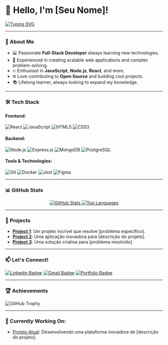 # 👋 Hello, I'm [Seu Nome]!

[![Typing SVG](https://readme-typing-svg.demolab.com?font=Fira+Code&size=22&pause=1000&color=32A852&width=435&lines=Software+Engineer;Full-Stack+Developer;Tech+Enthusiast)](https://git.io/typing-svg)

---

### 🌟 About Me
- 💻 Passionate **Full-Stack Developer** always learning new technologies.
- 🚀 Experienced in creating scalable web applications and complex problem-solving.
- 🔥 Enthusiast in **JavaScript**, **Node.js**, **React**, and more.
- 🌐 Love contributing to **Open Source** and building cool projects.
- 📚 Lifelong learner, always looking to expand my knowledge.

---

### 🛠️ Tech Stack

#### **Frontend:**
![React](https://img.shields.io/badge/-React-61DAFB?style=flat-square&logo=react&logoColor=white)
![JavaScript](https://img.shields.io/badge/-JavaScript-F7DF1E?style=flat-square&logo=javascript&logoColor=black)
![HTML5](https://img.shields.io/badge/-HTML5-E34F26?style=flat-square&logo=html5&logoColor=white)
![CSS3](https://img.shields.io/badge/-CSS3-1572B6?style=flat-square&logo=css3)

#### **Backend:**
![Node.js](https://img.shields.io/badge/-Node.js-339933?style=flat-square&logo=node.js&logoColor=white)
![Express.js](https://img.shields.io/badge/-Express.js-000000?style=flat-square&logo=express&logoColor=white)
![MongoDB](https://img.shields.io/badge/-MongoDB-47A248?style=flat-square&logo=mongodb&logoColor=white)
![PostgreSQL](https://img.shields.io/badge/-PostgreSQL-336791?style=flat-square&logo=postgresql&logoColor=white)

#### **Tools & Technologies:**
![Git](https://img.shields.io/badge/-Git-F05032?style=flat-square&logo=git&logoColor=white)
![Docker](https://img.shields.io/badge/-Docker-2496ED?style=flat-square&logo=docker&logoColor=white)
![Jest](https://img.shields.io/badge/-Jest-C21325?style=flat-square&logo=jest&logoColor=white)
![Figma](https://img.shields.io/badge/-Figma-F24E1E?style=flat-square&logo=figma&logoColor=white)

---

### 📊 GitHub Stats

<div align="center">
  <a href="#">
    <img src="https://github-readme-stats.vercel.app/api?username=seu-usuario&show_icons=true&theme=radical" alt="GitHub Stats" />
  </a>
  <a href="#">
    <img src="https://github-readme-stats.vercel.app/api/top-langs/?username=seu-usuario&layout=compact&theme=radical" alt="Top Languages" />
  </a>
</div>

---

### 🚀 Projects

- **[Project 1](https://github.com/seu-usuario/projeto1)**: Um projeto incrível que resolve [problema específico].
- **[Project 2](https://github.com/seu-usuario/projeto2)**: Uma aplicação inovadora para [descrição do projeto].
- **[Project 3](https://github.com/seu-usuario/projeto3)**: Uma solução criativa para [problema resolvido].

---

### 📫 Let's Connect!

[![Linkedin Badge](https://img.shields.io/badge/-LinkedIn-blue?style=flat-square&logo=Linkedin&logoColor=white&link=https://www.linkedin.com/in/seu-usuario/)](https://www.linkedin.com/in/seu-usuario/)
[![Gmail Badge](https://img.shields.io/badge/-Gmail-D14836?style=flat-square&logo=Gmail&logoColor=white&link=mailto:seu-email@gmail.com)](mailto:seu-email@gmail.com)
[![Portfolio Badge](https://img.shields.io/badge/-Portfolio-242424?style=flat-square&logo=firefox&logoColor=white&link=https://seu-portfolio.com)](https://seu-portfolio.com)

---

### 🏆 Achievements

![GitHub Trophy](https://github-profile-trophy.vercel.app/?username=seu-usuario&theme=radical&no-bg=true&no-frame=true&column=4&margin-w=15)

---

### 🔧 Currently Working On:
- [Projeto Atual](https://github.com/seu-usuario/projeto-atual): Desenvolvendo uma plataforma inovadora de [descrição do projeto].
